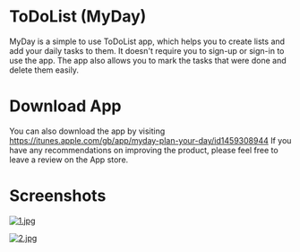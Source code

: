 # ToDoList (MyDay)
MyDay is a simple to use ToDoList app, which helps you to create lists and add your daily tasks to them. It doesn't require you
to sign-up or sign-in to use the app. The app also allows you to mark the tasks that were done and delete them easily.

# Download App
You can also download the app by visiting https://itunes.apple.com/gb/app/myday-plan-your-day/id1459308944
If you have any recommendations on improving the product, please feel free to leave a review on the App store.

# Screenshots
[![1.jpg](https://i.postimg.cc/MKc9WPkC/1.jpg)](https://postimg.cc/1fQGBK3B)

[![2.jpg](https://i.postimg.cc/WbQXtGTh/2.jpg)](https://postimg.cc/CzsjQfZg)
